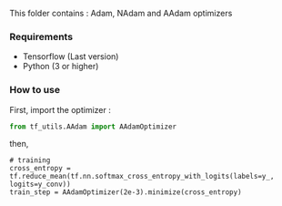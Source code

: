 This folder contains :
Adam, NAdam and AAdam optimizers

### Requirements

* Tensorflow (Last version)
* Python (3 or higher)
  
  
### How to use
First, import the optimizer :
```python
from tf_utils.AAdam import AAdamOptimizer
```
then,
```
# training
cross_entropy = tf.reduce_mean(tf.nn.softmax_cross_entropy_with_logits(labels=y_, logits=y_conv))
train_step = AAdamOptimizer(2e-3).minimize(cross_entropy)
```

